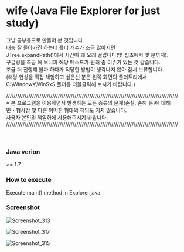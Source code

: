 # wife (Java File Explorer for just study)

그냥 공부용으로 만들어 본 것입니다.\
대충 잘 돌아가긴 하는데 폴더 개수가 조금 많아지면\
JTree.expandPath()에서 시간이 꽤 오래 걸립니다(몇 십초에서 몇 분까지).\
구글링을 조금 해 보니까 해당 메소드가 원래 좀 이슈가 있는 것 같습니다.\
조금 더 진행해 볼까 하다가 적당한 방법이 생각나지 않아 잠시 보류합니다.\
(해당 현상을 직접 체험하고 싶은신 분은 왼쪽 화면의 폴더트리에서\
 C:\Windows\WinSxS 폴더를 더블클릭해 보시기 바랍니다.)


///////////////////////////////////////////////////////////////////////////////////////////// \
※ 본 프로그램을 이용하면서 발생하는 모든 종류의 문제(손실, 손해 등)에 대해\
   민・형사상 및 다른 어떠한 형태의 책임도 지지 않습니다. \
   사용자 본인의 책임하에 사용해주시기 바랍니다. \
///////////////////////////////////////////////////////////////////////////////////////////// \
<br/>
<br/>
### Java verion
\>= 1.7

### How to execute
Execute main() method in Explorer.java


### Screenshot
![Screenshot_313](https://user-images.githubusercontent.com/62123104/225788685-9082c184-6df5-4193-a103-873e5ef58eda.png)

![Screenshot_317](https://user-images.githubusercontent.com/62123104/225790835-2715f04a-5107-4856-822f-1ea5cfc6bf05.png)

![Screenshot_315](https://user-images.githubusercontent.com/62123104/225788710-92df163a-9906-4a03-bbc7-c02a3af44c2b.png)
